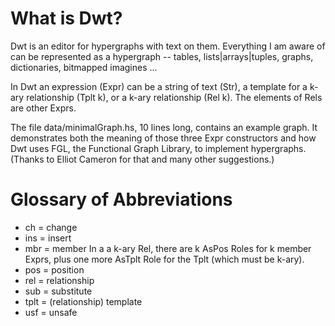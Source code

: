 # What is Dwt?

Dwt is an editor for hypergraphs with text on them. Everything I am aware of can be represented as a hypergraph -- tables, lists|arrays|tuples, graphs, dictionaries, bitmapped imagines ...

In Dwt an expression (Expr) can be a string of text (Str), a template for a k-ary relationship (Tplt k), or a k-ary relationship (Rel k). The elements of Rels are other Exprs.

The file data/minimalGraph.hs, 10 lines long, contains an example graph. It demonstrates both the meaning of those three Expr constructors and how Dwt uses FGL, the Functional Graph Library, to implement hypergraphs. (Thanks to Elliot Cameron for that and many other suggestions.)

# Glossary of Abbreviations

*  ch = change
*  ins = insert
*  mbr = member
  In a a k-ary Rel, there are k AsPos Roles for k member Exprs, 
  plus one more AsTplt Role for the Tplt (which must be k-ary).
*  pos = position
*  rel = relationship
*  sub = substitute
*  tplt = (relationship) template
*  usf = unsafe
